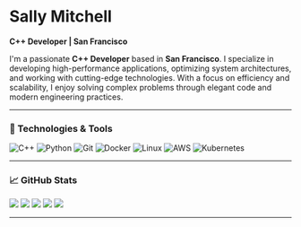 # Sally Mitchell 
**C++ Developer | San Francisco**

I'm a passionate **C++ Developer** based in **San Francisco**. I specialize in developing high-performance applications, optimizing system architectures, and working with cutting-edge technologies. With a focus on efficiency and scalability, I enjoy solving complex problems through elegant code and modern engineering practices.

---

### 🧰 Technologies & Tools

![C++](https://img.shields.io/badge/C%2B%2B-17+-blue?style=flat&logo=cplusplus)
![Python](https://img.shields.io/badge/Python-3.9+-blue?style=flat&logo=python)
![Git](https://img.shields.io/badge/Git-2.29+-purple?style=flat&logo=git)
![Docker](https://img.shields.io/badge/Docker-20.10+-blue?style=flat&logo=docker)
![Linux](https://img.shields.io/badge/Linux-Ubuntu-green?style=flat&logo=linux)
![AWS](https://img.shields.io/badge/AWS-Cloud-orange?style=flat&logo=amazonaws)
![Kubernetes](https://img.shields.io/badge/Kubernetes-1.22+-blue?style=flat&logo=kubernetes)

---

### 📈 GitHub Stats

![](https://github-profile-summary-cards.vercel.app/api/cards/profile-details?username=servoo1&theme=solarized_dark)
![](https://github-profile-summary-cards.vercel.app/api/cards/most-commit-language?username=servoo1&theme=solarized_dark)
![](https://github-profile-summary-cards.vercel.app/api/cards/repos-per-language?username=servoo1&theme=solarized_dark)
![](https://github-profile-summary-cards.vercel.app/api/cards/stats?username=servoo1&theme=solarized_dark)
![](https://github-profile-summary-cards.vercel.app/api/cards/productive-time?username=servoo1&theme=solarized_dark)

---
